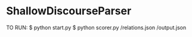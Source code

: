 # ShallowDiscourseParser
TO RUN:
$ python start.py
$ python scorer.py <path-to-gold-file>/relations.json <path-to-output-file>/output.json
